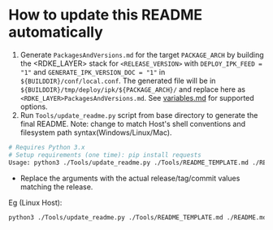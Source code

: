# How to update this README automatically

1. Generate `PackagesAndVersions.md` for the target `PACKAGE_ARCH` by building the <RDKE_LAYER> stack for `<RELEASE_VERSION>` with `DEPLOY_IPK_FEED = "1"` and `GENERATE_IPK_VERSION_DOC = "1"` in `${BUILDDIR}/conf/local.conf`. The generated file will be in `${BUILDDIR}/tmp/deploy/ipk/${PACKAGE_ARCH}/` and replace here as `<RDKE_LAYER>PackagesAndVersions.md`. See [variables.md](https://github.com/rdkcentral/meta-stack-layering-support/blob/<STACKLAYERING_VERSION>/docs/variables.md) for supported options.
2. Run `Tools/update_readme.py` script from base directory to generate the final README. Note: change to match Host's shell conventions and filesystem path syntax(Windows/Linux/Mac).
```sh
# Requires Python 3.x
# Setup requirements (one time): pip install requests
Usage: python3 ./Tools/update_readme.py ./Tools/README_TEMPLATE.md ./README.md <MANIFEST_NAME> 4.7.0 4.6.0
```
- Replace the arguments with the actual release/tag/commit values matching the release.

Eg (Linux Host):
```sh
python3 ./Tools/update_readme.py ./Tools/README_TEMPLATE.md ./README.md rdke-raspberrypi.xml 4.7.0 4.6.0
```
